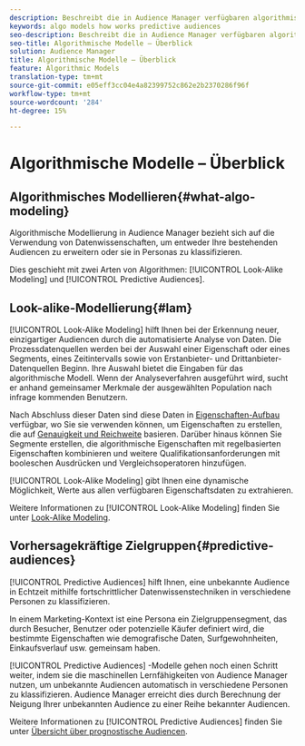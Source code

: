 ```yaml
---
description: Beschreibt die in Audience Manager verfügbaren algorithmischen Modelle.
keywords: algo models how works predictive audiences
seo-description: Beschreibt die in Audience Manager verfügbaren algorithmischen Modelle.
seo-title: Algorithmische Modelle – Überblick
solution: Audience Manager
title: Algorithmische Modelle – Überblick
feature: Algorithmic Models
translation-type: tm+mt
source-git-commit: e05eff3cc04e4a82399752c862e2b2370286f96f
workflow-type: tm+mt
source-wordcount: '284'
ht-degree: 15%

---
```



# Algorithmische Modelle – Überblick

## Algorithmisches Modellieren{#what-algo-modeling}

Algorithmische Modellierung in Audience Manager bezieht sich auf die Verwendung von Datenwissenschaften, um entweder Ihre bestehenden Audiencen zu erweitern oder sie in Personas zu klassifizieren.

Dies geschieht mit zwei Arten von Algorithmen: [!UICONTROL Look-Alike Modeling] und [!UICONTROL Predictive Audiences].

## Look-alike-Modellierung{#lam}

[!UICONTROL Look-Alike Modeling] hilft Ihnen bei der Erkennung neuer, einzigartiger Audiencen durch die automatisierte Analyse von Daten. Die Prozessdatenquellen werden bei der Auswahl einer Eigenschaft oder eines Segments, eines Zeitintervalls sowie von Erstanbieter- und Drittanbieter-Datenquellen Beginn. Ihre Auswahl bietet die Eingaben für das algorithmische Modell. Wenn der Analyseverfahren ausgeführt wird, sucht er anhand gemeinsamer Merkmale der ausgewählten Population nach infrage kommenden Benutzern.

Nach Abschluss dieser Daten sind diese Daten in [Eigenschaften-Aufbau](../../features/traits/about-trait-builder.md) verfügbar, wo Sie sie verwenden können, um Eigenschaften zu erstellen, die auf [Genauigkeit und Reichweite](../../features/traits/trait-accuracy-reach.md) basieren. Darüber hinaus können Sie Segmente erstellen, die algorithmische Eigenschaften mit regelbasierten Eigenschaften kombinieren und weitere Qualifikationsanforderungen mit booleschen Ausdrücken und Vergleichsoperatoren hinzufügen.

[!UICONTROL Look-Alike Modeling] gibt Ihnen eine dynamische Möglichkeit, Werte aus allen verfügbaren Eigenschaftsdaten zu extrahieren.

Weitere Informationen zu [!UICONTROL Look-Alike Modeling] finden Sie unter [Look-Alike Modeling](understanding-models.md).

## Vorhersagekräftige Zielgruppen{#predictive-audiences}

[!UICONTROL Predictive Audiences] hilft Ihnen, eine unbekannte Audience in Echtzeit mithilfe fortschrittlicher Datenwissenstechniken in verschiedene Personen zu klassifizieren.

In einem Marketing-Kontext ist eine Persona ein Zielgruppensegment, das durch Besucher, Benutzer oder potenzielle Käufer definiert wird, die bestimmte Eigenschaften wie demografische Daten, Surfgewohnheiten, Einkaufsverlauf usw. gemeinsam haben.

[!UICONTROL Predictive Audiences] -Modelle gehen noch einen Schritt weiter, indem sie die maschinellen Lernfähigkeiten von Audience Manager nutzen, um unbekannte Audiencen automatisch in verschiedene Personen zu klassifizieren. Audience Manager erreicht dies durch Berechnung der Neigung Ihrer unbekannten Audience zu einer Reihe bekannter Audiencen.

Weitere Informationen zu [!UICONTROL Predictive Audiences] finden Sie unter [Übersicht über prognostische Audiencen](predictive-audiences.md).
